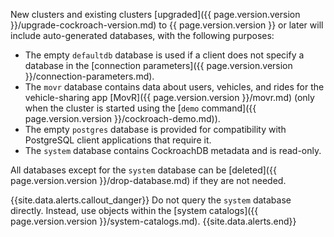 New clusters and existing clusters [upgraded]({{ page.version.version }}/upgrade-cockroach-version.md) to {{ page.version.version }} or later will include auto-generated databases, with the following purposes:

- The empty `defaultdb` database is used if a client does not specify a database in the [connection parameters]({{ page.version.version }}/connection-parameters.md).
- The `movr` database contains data about users, vehicles, and rides for the vehicle-sharing app [MovR]({{ page.version.version }}/movr.md) (only when the cluster is started using the [`demo` command]({{ page.version.version }}/cockroach-demo.md)).
- The empty `postgres` database is provided for compatibility with PostgreSQL client applications that require it.
- The `system` database contains CockroachDB metadata and is read-only.

All databases except for the `system` database can be [deleted]({{ page.version.version }}/drop-database.md) if they are not needed.

{{site.data.alerts.callout_danger}}
Do not query the `system` database directly. Instead, use objects within the [system catalogs]({{ page.version.version }}/system-catalogs.md).
{{site.data.alerts.end}}
